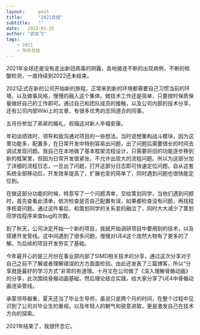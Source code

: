 ```yaml
---
layout:     post
title:      "2021总结"
subtitle:   "" 
date:   2022-01-25
author: "武龙飞"
tags: 
    - 2021
    - 年终总结
---
```


2021年全球还是没有走出新冠病毒的阴霾，各地接连不断的出现病例，不断的核酸检测，一直持续到2022还未结束。

2021正式在新的公司开始新的旅程，正常来到新的环境都需要自己习惯当前的环境，以及做事风格，慢慢的融入这个集体。做技术工作还是简单，只要按时保质保量做好自己的工作即可。通过自己和团队成员的接触，以及公司内部的技术分享，还有公司内部Wiki上的文章，有很多优秀的志同道合的同事。

五月份参加了弟弟的婚礼，祝福这对新人辛福安康。

年初谈绩效时，领导和我沟通对项目的一些想法。当时说想重构战斗模块，因为这里功能多，配置多，在日常开发中特别容易出问题，出了问题后需要很长的时间去调试发现问题。我自己在本地做了基本框架流程设计，只需要将旧的功能逐步移到新的框架里，但因为日常开发很紧张，不允许出现大的流程问题。所以为这部分加了详细的流程日志，一旦出了问题，打开这部分日志即可快速定位问题。自从这套系统全部移动后，开发效率提高了，扩展也变的简单了，同时遇到问题也很快能定位到。

在做这部分功能的时候，特意写了一个问题清单，交给策划同学，当他们遇到问题时，首先查看此清单，依次检查是否自己配置有误，如果都检查没有问题，再找程序核查问题。通过这件事后，和策划同学的关系变的融洽了，同时大大减少了策划同学找程序来查bug的次数。

到了秋天，公司决定开始一个新的项目，我就开始调研项目中要用到的技术，以及搭建开发管线。这中间遇到了很多问题，慢慢对UE4这个庞然大物有了更多的了解。为后续的项目开发夯实了基础。

今年最开心的是三月份在事业部内部了SIMD相关技术的分享，通过这次分享对于自己之前不了解或者理解错误的方方面面检验。由此还发表了三篇博客，所以“分享就是最好的学习方式”非常的有道理。十月又在公司做了《深入理解骨骼动画》的分享，此次围绕骨骼动画基础，然后理论结合实践，给大家分享了UE4中骨骼动画渲染管线。

承蒙领导器重，夏天还当了毕业生导师，虽说只是两个月的时间，在整个过程中见识到了公司对毕业生的重视。以及年轻人的朝气和锐意进取，更是激发自己在技术方向的探索。

2021年结束了，我很怀念它。


